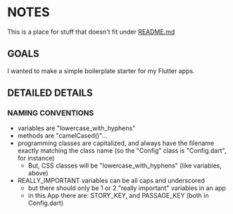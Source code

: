 # NOTES 
This is a place for stuff that doesn't fit under 
[README.md](./README.md) 

## GOALS
I wanted to make a simple boilerplate starter for my Flutter apps.

## DETAILED DETAILS

### NAMING CONVENTIONS
* variables are "lowercase_with_hyphens"
* methods are "camelCased()"...
* programming classes are capitalized, and always have the filename exactly matching the class name (so the "Config" class is "Config.dart", for instance)
  + But, CSS classes will be "lowercase_with_hyphens" (like variables, above)
* REALLY_IMPORTANT variables can be all caps and underscored
   + but there should only be 1 or 2 "really important" variables in an app
   + in this App there are: STORY_KEY, and PASSAGE_KEY (both in Config.dart)


